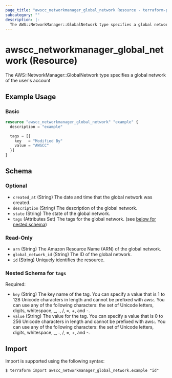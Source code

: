 ```yaml
---
page_title: "awscc_networkmanager_global_network Resource - terraform-provider-awscc"
subcategory: ""
description: |-
  The AWS::NetworkManager::GlobalNetwork type specifies a global network of the user's account
---
```


# awscc_networkmanager_global_network (Resource)

The AWS::NetworkManager::GlobalNetwork type specifies a global network of the user's account

## Example Usage

### Basic

```terraform
resource "awscc_networkmanager_global_network" "example" {
  description = "example"

  tags = [{
    key   = "Modified By"
    value = "AWSCC"
  }]
}
```

<!-- schema generated by tfplugindocs -->
## Schema

### Optional

- `created_at` (String) The date and time that the global network was created.
- `description` (String) The description of the global network.
- `state` (String) The state of the global network.
- `tags` (Attributes Set) The tags for the global network. (see [below for nested schema](#nestedatt--tags))

### Read-Only

- `arn` (String) The Amazon Resource Name (ARN) of the global network.
- `global_network_id` (String) The ID of the global network.
- `id` (String) Uniquely identifies the resource.

<a id="nestedatt--tags"></a>
### Nested Schema for `tags`

Required:

- `key` (String) The key name of the tag. You can specify a value that is 1 to 128 Unicode characters in length and cannot be prefixed with aws:. You can use any of the following characters: the set of Unicode letters, digits, whitespace, _, ., /, =, +, and -.
- `value` (String) The value for the tag. You can specify a value that is 0 to 256 Unicode characters in length and cannot be prefixed with aws:. You can use any of the following characters: the set of Unicode letters, digits, whitespace, _, ., /, =, +, and -.

## Import

Import is supported using the following syntax:

```shell
$ terraform import awscc_networkmanager_global_network.example "id"
```